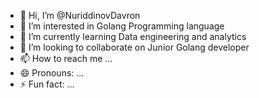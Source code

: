 - 👋 Hi, I’m @NuriddinovDavron
- 👀 I’m interested in Golang Programming language
- 🌱 I’m currently learning Data engineering and analytics
- 💞️ I’m looking to collaborate on Junior Golang developer 
- 📫 How to reach me ...
- 😄 Pronouns: ...
- ⚡ Fun fact: ...

<!---
NuriddinovDavron/NuriddinovDavron is a ✨ special ✨ repository because its `README.md` (this file) appears on your GitHub profile.
You can click the Preview link to take a look at your changes.
--->
